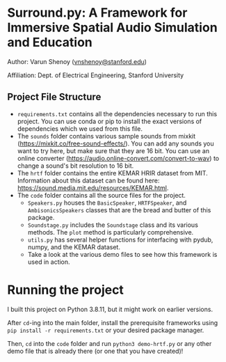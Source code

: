 # Surround.py: A Framework for Immersive Spatial Audio Simulation and Education

Author: Varun Shenoy (vnshenoy@stanford.edu)

Affiliation: Dept. of Electrical Engineering, Stanford University

## Project File Structure

- `requirements.txt` contains all the dependencies necessary to run this project. You can use conda or pip to install the exact versions of dependencies which we used from this file.
- The `sounds` folder contains various sample sounds from mixkit (https://mixkit.co/free-sound-effects/). You can add any sounds you want to try here, but make sure that they are 16 bit. You can use an online converter (https://audio.online-convert.com/convert-to-wav) to change a sound's bit resolution to 16 bit.
- The `hrtf` folder contains the entire KEMAR HRIR dataset from MIT. Information about this dataset can be found here: https://sound.media.mit.edu/resources/KEMAR.html.
- The `code` folder contains all the source files for the project.
    - `Speakers.py` houses the `BasicSpeaker`, `HRTFSpeaker`, and `AmbisonicsSpeakers` classes that are the bread and butter of this package.
    - `Soundstage.py` includes the `Soundstage` class and its various methods. The `plot` method is particularly comprehensive.
    - `utils.py` has several helper functions for interfacing with pydub, numpy, and the KEMAR dataset.
    - Take a look at the various demo files to see how this framework is used in action.

# Running the project

I built this project on Python 3.8.11, but it might work on earlier versions.

After `cd`-ing into the main folder, install the prerequisite frameworks using `pip install -r requirements.txt` or your desired package manager.

Then, `cd` into the `code` folder and run `python3 demo-hrtf.py` or any other demo file that is already there (or one that you have created)!